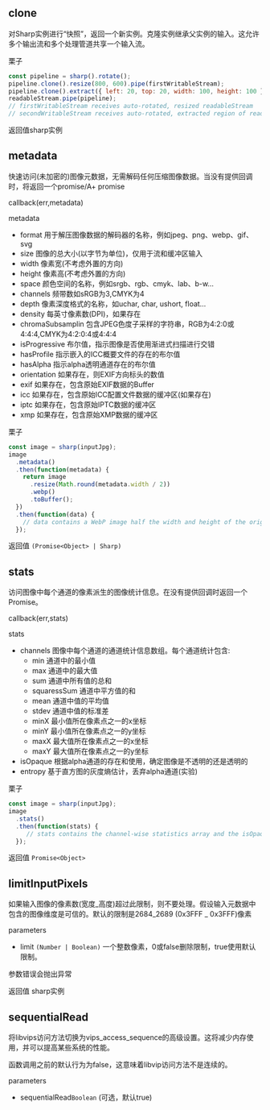 ## clone

对Sharp实例进行“快照”，返回一个新实例。克隆实例继承父实例的输入。这允许多个输出流和多个处理管道共享一个输入流。

栗子

```js
const pipeline = sharp().rotate();
pipeline.clone().resize(800, 600).pipe(firstWritableStream);
pipeline.clone().extract({ left: 20, top: 20, width: 100, height: 100 }).pipe(secondWritableStream);
readableStream.pipe(pipeline);
// firstWritableStream receives auto-rotated, resized readableStream
// secondWritableStream receives auto-rotated, extracted region of readableStream
```

返回值sharp实例


## metadata

快速访问(未加密的)图像元数据，无需解码任何压缩图像数据。当没有提供回调时，将返回一个promise/A+ promise

callback(err,metadata)

metadata
* format 用于解压图像数据的解码器的名称，例如jpeg、png、webp、gif、svg
* size 图像的总大小(以字节为单位)，仅用于流和缓冲区输入
* width 像素宽(不考虑外置的方向)
* height 像素高(不考虑外置的方向)
* space 颜色空间的名称，例如srgb、rgb、cmyk、lab、b-w…
* channels 频带数如sRGB为3,CMYK为4
* depth 像素深度格式的名称，如uchar, char, ushort, float…
* density 每英寸像素数(DPI)，如果存在
* chromaSubsamplin  包含JPEG色度子采样的字符串，RGB为4:2:0或4:4:4,CMYK为4:2:0:4或4:4:4
* isProgressive 布尔值，指示图像是否使用渐进式扫描进行交错
* hasProfile 指示嵌入的ICC概要文件的存在的布尔值
* hasAlpha 指示alpha透明通道存在的布尔值
* orientation 如果存在，则EXIF方向标头的数值
* exif 如果存在，包含原始EXIF数据的Buffer
* icc 如果存在，包含原始ICC配置文件数据的缓冲区(如果存在)
* iptc 如果存在，包含原始IPTC数据的缓冲区
* xmp 如果存在，包含原始XMP数据的缓冲区

栗子

```js
const image = sharp(inputJpg);
image
  .metadata()
  .then(function(metadata) {
    return image
      .resize(Math.round(metadata.width / 2))
      .webp()
      .toBuffer();
  })
  .then(function(data) {
    // data contains a WebP image half the width and height of the original JPEG
  });
```

返回值 `(Promise<Object> | Sharp)`


## stats

访问图像中每个通道的像素派生的图像统计信息。在没有提供回调时返回一个Promise。

callback(err,stats)

stats

* channels 图像中每个通道的通道统计信息数组。每个通道统计包含:
    * min 通道中的最小值
    * max 通道中的最大值
    * sum 通道中所有值的总和
    * squaressSum 通道中平方值的和
    * mean 通道中值的平均值
    * stdev 通道中值的标准差
    * minX 最小值所在像素点之一的x坐标
    * minY 最小值所在像素点之一的y坐标
    * maxX 最大值所在像素点之一的x坐标
    * maxY 最大值所在像素点之一的y坐标
* isOpaque 根据alpha通道的存在和使用，确定图像是不透明的还是透明的
* entropy 基于直方图的灰度熵估计，丢弃alpha通道(实验)

栗子

```javascript
const image = sharp(inputJpg);
image
  .stats()
  .then(function(stats) {
     // stats contains the channel-wise statistics array and the isOpaque value
  });
```
返回值 `Promise<Object>`


## limitInputPixels

如果输入图像的像素数(宽度_高度)超过此限制，则不要处理。假设输入元数据中包含的图像维度是可信的。默认的限制是2684_2689 (0x3FFF _ 0x3FFF)像素

parameters 

* limit `(Number | Boolean)` 一个整数像素，0或false删除限制，true使用默认限制。

参数错误会抛出异常

返回值 sharp实例


## sequentialRead

将libvips访问方法切换为vips_access_sequence的高级设置。这将减少内存使用，并可以提高某些系统的性能。

函数调用之前的默认行为为false，这意味着libvip访问方法不是连续的。

parameters
* sequentialRead`Boolean` (可选，默认true)